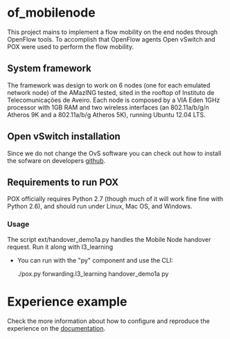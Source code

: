 # of_mobilenode
This project mains to implement a flow mobility on the end nodes through OpenFlow tools. To accomplish that OpenFlow agents Open vSwitch and POX were used to perform the flow mobility.

## System framework
The framework was design to work on 6 nodes (one for each emulated network node) of the AMazING tested, sited in the rooftop of Instituto de Telecomunicações de Aveiro.
Each node is composed by a VIA Eden 1GHz processor with 1GB RAM and two wireless interfaces (an 802.11a/b/g/n Atheros 9K and a 802.11a/b/g Atheros 5K), running Ubuntu 12.04 LTS.

## Open vSwitch installation
Since we do not change the OvS software you can check out how to install the sofware on developers [github](https://github.com/openvswitch/ovs).

## Requirements to run POX
POX officially requires Python 2.7 (though much of it will work fine fine with Python 2.6), and should run under Linux, Mac OS, and Windows.

### Usage
The script ext/handover_demo1a.py handles the Mobile Node handover request. Run it along with l3_learning

* You can run with the "py" component and use the CLI:

  ./pox.py forwarding.l3_learning handover_demo1a py


# Experience example
Check the more information about how to configure and reproduce the experience on the [documentation](http://atnog.github.io/of_mobilenode/index.html).
